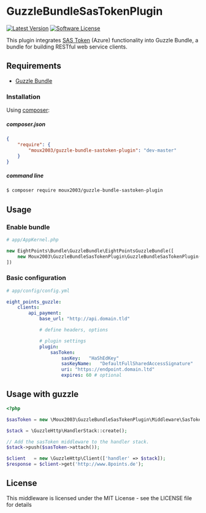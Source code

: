 # GuzzleBundleSasTokenPlugin

[![Latest Version](https://img.shields.io/github/release/moux2003/GuzzleBundleSasTokenPlugin.svg?style=flat-square)](https://github.com/moux2003/GuzzleBundleSasTokenPlugin/releases)
[![Software License](https://img.shields.io/badge/license-MIT-brightgreen.svg?style=flat-square)](LICENSE)

This plugin integrates [SAS Token][1] (Azure) functionality into Guzzle Bundle, a bundle for building RESTful web service clients.

## Requirements
 - [Guzzle Bundle][2]

 
### Installation
Using [composer][3]:

##### composer.json
``` json
{
    "require": {
        "moux2003/guzzle-bundle-sastoken-plugin": "dev-master"
    }
}
```

##### command line
``` bash
$ composer require moux2003/guzzle-bundle-sastoken-plugin
```

## Usage
### Enable bundle
``` php
# app/AppKernel.php

new EightPoints\Bundle\GuzzleBundle\EightPointsGuzzleBundle([
    new Moux2003\GuzzleBundleSasTokenPlugin\GuzzleBundleSasTokenPlugin(),
])
```

### Basic configuration
``` yaml
# app/config/config.yml

eight_points_guzzle:
    clients:
        api_payment:
            base_url: "http://api.domain.tld"

            # define headers, options

            # plugin settings
            plugin:
                sasToken:
                    sasKey:   "HaShEdKey"
                    sasKeyName:   "DefaultFullSharedAccessSignature"
                    uri: "https://endpoint.domain.ltd"
                    expires: 60 # optional
```

## Usage with guzzle
``` php
<?php 

$sasToken = new \Moux2003\GuzzleBundleSasTokenPlugin\Middleware\SasTokenAuthMiddleware($sasKey, $sasKeyName, $uri);

$stack = \GuzzleHttp\HandlerStack::create();

// Add the sasToken middleware to the handler stack.
$stack->push($sasToken->attach());

$client   = new \GuzzleHttp\Client(['handler' => $stack]);
$response = $client->get('http://www.8points.de');
```

## License
This middleware is licensed under the MIT License - see the LICENSE file for details

[1]: https://docs.microsoft.com/en-us/azure/storage/common/storage-dotnet-shared-access-signature-part-1
[2]: https://github.com/8p/EightPointsGuzzleBundle
[3]: https://getcomposer.org/

